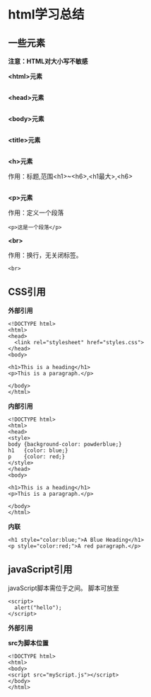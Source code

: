 # html学习总结



## 一些元素

**注意：HTML对大小写不敏感**

**\<html\>元素**

```
```

**\<head\>元素**

```
```

**\<body\>元素**

```
```

**\<title\>元素**

```
```

**\<h\>元素**

作用：标题,范围\<h1\>~\<h6\>,\<h1最大\>,\<h6\>
```
```

**\<p\>元素**

作用：定义一个段落

```
<p>这是一个段落</p>
```

**\<br\>**

作用：换行，无关闭标签。

```
<br>
```

## CSS引用

**外部引用**

```
<!DOCTYPE html>
<html>
<head>
  <link rel="stylesheet" href="styles.css">
</head>
<body>

<h1>This is a heading</h1>
<p>This is a paragraph.</p>

</body>
</html>
```

**内部引用**

```
<!DOCTYPE html>
<html>
<head>
<style>
body {background-color: powderblue;}
h1   {color: blue;}
p    {color: red;}
</style>
</head>
<body>

<h1>This is a heading</h1>
<p>This is a paragraph.</p>

</body>
</html>
```

**内联**

```
<h1 style="color:blue;">A Blue Heading</h1>
<p style="color:red;">A red paragraph.</p>
```

## javaScript引用

javaScript脚本需位于<script></script>之间。
脚本可放至<head><body>
  
```
<script>
  alert("hello");
</script>
```

**外部引用**

**src为脚本位置**

```
<!DOCTYPE html>
<html>
<body>
<script src="myScript.js"></script>
</body>
</html>
```
